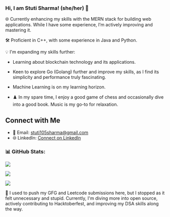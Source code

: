 ### Hi, I am Stuti Sharma! (she/her) 👋

🌐 Currently enhancing my skills with the MERN stack for building web applications. While I have some experience, I’m actively improving and mastering it.

🛠️ Proficient in C++, with some experience in Java and Python.

💡 I'm expanding my skills further:
- Learning about blockchain technology and its applications.
- Keen to explore Go (Golang) further and improve my skills, as I find its simplicity and performance truly fascinating.
- Machine Learning is on my learning horizon.

- ♟️ In my spare time, I enjoy a good game of chess and occasionally dive into a good book. Music is my go-to for relaxation.

## Connect with Me
- 📧 Email: [stuti105sharma@gmail.com](mailto:stuti105sharma@gmail.com)
- 🌐 LinkedIn: [Connect on LinkedIn](https://www.linkedin.com/in/stuti-s-67875a242/)

### 📊 GitHub Stats:
![](https://github-readme-streak-stats.herokuapp.com/?user=stutxi&theme=dark&hide_border=true)<br/>

![](https://github-readme-stats.vercel.app/api?username=stutxi&theme=dark&show_icons=true&hide_border=true&count_private=true)

![](https://github-readme-stats.vercel.app/api/top-langs/?username=stutxi&theme=dark&hide_border=true&include_all_commits=true&count_private=true&layout=compact) 

🐙 I used to push my GFG and Leetcode submissions here, but I stopped as it felt unnecessary and stupid. Currently, I'm diving more into open source, actively contributing to Hacktoberfest, and improving my DSA skills along the way.
